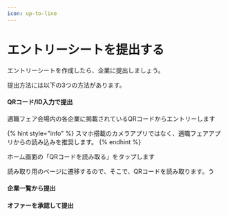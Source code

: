 ```yaml
---
icon: up-to-line
---
```


# エントリーシートを提出する

エントリーシートを作成したら、企業に提出しましょう。

提出方法には以下の3つの方法があります。

#### QRコード/ID入力で提出

適職フェア会場内の各企業に掲載されているQRコードからエントリーします

{% hint style="info" %}
スマホ搭載のカメラアプリではなく、適職フェアアプリからの読み込みを推奨します。
{% endhint %}

ホーム画面の「QRコードを読み取る」をタップします

読み取り用のページに遷移するので、そこで、QRコードを読み取ります。う

#### 企業一覧から提出



#### オファーを承認して提出
